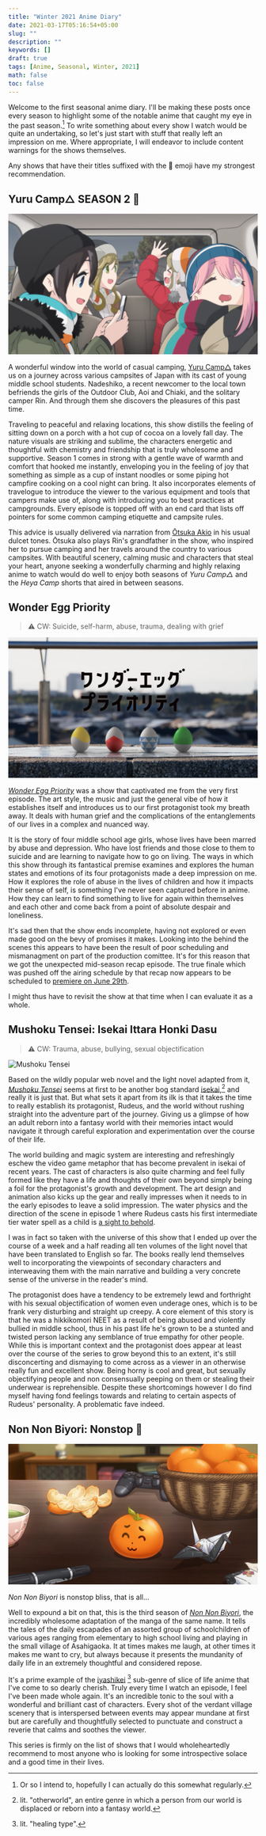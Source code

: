 ```yaml
---
title: "Winter 2021 Anime Diary"
date: 2021-03-17T05:16:54+05:00
slug: ""
description: ""
keywords: []
draft: true
tags: [Anime, Seasonal, Winter, 2021]
math: false
toc: false
---
```


Welcome to the first seasonal anime diary. I'll be making these posts once every season to highlight some of the notable anime that caught my eye in the past season.[^1] To write something about every show I watch would be quite an undertaking, so let's just start with stuff that really left an impression on me. Where appropriate, I will endeavor to include content warnings for the shows themselves.

<!--more-->

Any shows that have their titles suffixed with the 💮 emoji have my strongest recommendation.


## Yuru Camp△ SEASON 2 💮

![Yuru Camp△ Season 2](/images/winter-2021-anime-diary/yuru-camp-s2.png)

A wonderful window into the world of casual camping, [Yuru Camp△](https://en.wikipedia.org/wiki/Laid-Back_Camp) takes us on a journey across various campsites of Japan with its cast of young middle school students. Nadeshiko, a recent newcomer to the local town befriends the girls of the Outdoor Club, Aoi and Chiaki, and the solitary camper Rin. And through them she discovers the pleasures of this past time.

Traveling to peaceful and relaxing locations, this show distills the feeling of sitting down on a porch with a hot cup of cocoa on a lovely fall day. The nature visuals are striking and sublime, the characters energetic and thoughtful with chemistry and friendship that is truly wholesome and supportive. Season 1 comes in strong with a gentle wave of warmth and comfort that hooked me instantly, enveloping you in the feeling of joy that something as simple as a cup of instant noodles or some piping hot campfire cooking on a cool night can bring. It also incorporates elements of travelogue to introduce the viewer to the various equipment and tools that campers make use of, along with introducing you to best practices at campgrounds. Every episode is topped off with an end card that lists off pointers for some common camping etiquette and campsite rules.

This advice is usually delivered via narration from [Ōtsuka Akio](https://en.wikipedia.org/wiki/Akio_Ōtsuka) in his usual dulcet tones. Ōtsuka also plays Rin's grandfather in the show, who inspired her to pursue camping and her travels around the country to various campsites. With beautiful scenery, calming music and characters that steal your heart, anyone seeking a wonderfully charming and highly relaxing anime to watch would do well to enjoy both seasons of *Yuru Camp△*  and the *Heya Camp* shorts that aired in between seasons.


## Wonder Egg Priority

> ⚠️ CW: Suicide, self-harm, abuse, trauma, dealing with grief

![Wonder Egg Priority title card](/images/winter-2021-anime-diary/wonder-egg-priority.png)

[*Wonder Egg Priority*](https://en.wikipedia.org/wiki/Wonder_Egg_Priority) was a show that captivated me from the very first episode. The art style, the music and just the general vibe of how it establishes itself and introduces us to our first protagonist took my breath away. It deals with human grief and the complications of the entanglements of our lives in a complex and nuanced way. 

It is the story of four middle school age girls, whose lives have been marred by abuse and depression. Who have lost friends and those close to them to suicide and are learning to navigate how to go on living. The ways in which this show through its fantastical premise examines and explores the human states and emotions of its four protagonists made a deep impression on me. How it explores the role of abuse in the lives of children and how it impacts their sense of self, is something I've never seen captured before in anime. How they can learn to find something to live for again within themselves and each other and come back from a point of absolute despair and loneliness.

It's sad then that the show ends incomplete, having not explored or even made good on the bevy of promises it makes. Looking into the behind the scenes this appears to have been the result of poor scheduling and mismanagment on part of the production comittee. It's for this reason that we got the unexpected mid-season recap episode. The true finale which was pushed off the airing schedule by that recap now appears to be scheduled to [premiere on June 29th](https://twitter.com/WEP_anime/status/1376942895505178626?s=20). 

I might thus have to revisit the show at that time when I can evaluate it as a whole.


## Mushoku Tensei: Isekai Ittara Honki Dasu
> ⚠️ CW: Trauma, abuse, bullying, sexual  objectification

![Mushoku Tensei](/images/winter-2021-anime-diary/mushoku-tensei.png)

Based on the wildly popular web novel and the light novel adapted from it, [*Mushoku Tensei*](https://en.wikipedia.org/wiki/Mushoku_Tensei) seems at first to be another bog standard [isekai](https://en.wikipedia.org/wiki/Isekai),[^2] and really it is just that. But what sets it apart from its ilk is that it takes the time to really establish its protagonist, Rudeus, and the world without rushing straight into the adventure part of the journey. Giving us a glimpse of how an adult reborn into a fantasy world with their memories intact would navigate it through careful exploration and experimentation over the course of their life. 

The world building and magic system are interesting and refreshingly eschew the video game metaphor that has become prevalent in isekai of recent years. The cast of characters is also quite charming and feel fully formed like they have a life and thoughts of their own beyond simply being a foil for the protagonist's growth and development. The art design and animation also kicks up the gear and really impresses when it needs to in the early episodes to leave a solid impression. The water physics and the direction of the scene in episode 1 where Rudeus casts his first intermediate tier water spell as a child is [a sight to behold](/images/winter-2021-anime-diary/rudy-casts-water-magic.mp4).

I was in fact so taken with the universe of this show that I ended up over the course of a week and a half reading all ten volumes of the light novel that have been translated to English so far. The books really lend themselves well to incorporating the viewpoints of secondary characters and interweaving them with the main narrative and building a very concrete sense of the universe in the reader's mind.

The protagonist does have a tendency to be extremely lewd and forthright with his sexual objectification of women even underage ones, which is to be frank very disturbing and straight up creepy. A core element of this story is that he was a hikkikomori NEET as a result of being abused and violently bullied in middle school, thus in his past life he's grown to be a stunted and twisted person lacking any semblance of true empathy for other people. While this is important context and the protagonist does appear at least over the course of the series to grow beyond this to an extent, it's still disconcerting and dismaying to come across as a viewer in an otherwise really fun and excellent show. Being horny is cool and great, but sexually objectifying people and non consensually peeping on them or stealing their underwear is reprehensible. Despite these shortcomings however I do find myself having fond feelings towards and relating to certain aspects of Rudeus' personality. A problematic fave indeed.


## Non Non Biyori: Nonstop 💮

![Non Non Biyori: Nonstop](/images/winter-2021-anime-diary/non-non-biyori-nonstop.png)

*Non Non Biyori* is nonstop bliss, that is all...

Well to expound a bit on that, this is the third season of [*Non Non Biyori*](https://en.wikipedia.org/wiki/Non_Non_Biyori), the incredibly wholesome adaptation of the manga of the same name. It tells the tales of the daily escapades of an assorted group of schoolchildren of various ages ranging from elementary to high school living and playing in the small village of Asahigaoka. It at times makes me laugh, at other times it makes me want to cry, but always because it presents the mundanity of daily life in an extremely thoughtful and considered repose. 

It's a prime example of the [iyashikei](https://en.wikipedia.org/wiki/Iyashikei) [^3] sub-genre of slice of life anime that I've come to so dearly cherish. Truly every time I watch an episode, I feel I've been made whole again. It's an incredible tonic to the soul with a wonderful and brilliant cast of characters. Every shot of the verdant village scenery that is interspersed between events may appear mundane at first but are carefully and thoughtfully selected to punctuate and construct a reverie that calms and soothes the viewer.

This series is firmly on the list of shows that I would wholeheartedly recommend to most anyone who is looking for some introspective solace and a good time in their lives.




[^1]: Or so I intend to, hopefully I can actually do this somewhat regularly.
[^2]: lit. "otherworld", an entire genre in which a person from our world is displaced or reborn into a fantasy world.
[^3]: lit. "healing type".